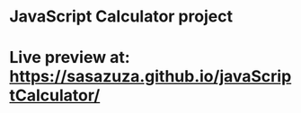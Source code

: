 # JavaScript Calculator project
# Live preview at: https://sasazuza.github.io/javaScriptCalculator/
